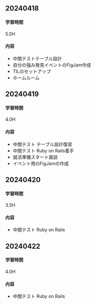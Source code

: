 ## 20240418
#### 学習時間
5.0H
#### 内容
- 中間テストテーブル設計
- 自分の強み発見イベントのFigJam作成
- TILのセットアップ
- ホームルーム
## 20240419
#### 学習時間
4.0H
#### 内容
- 中間テスト テーブル設計復習
- 中間テスト Ruby on Rails着手
- 就活準備スタート面談
- イベント用のFigJamの作成
## 20240420
#### 学習時間
3.5H
#### 内容
- 中間テスト Ruby on Rails
## 20240422
#### 学習時間
4.0H
#### 内容
- 中間テスト Ruby on Rails
